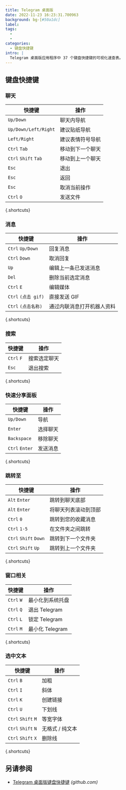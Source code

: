 ```yaml
---
title: Telegram 桌面版
date: 2022-11-23 16:23:31.700963
background: bg-[#50a1dc]
label:
tags:
  -
  -
categories:
  - 键盘快捷键
intro: |
  Telegram 桌面版应用程序中 37 个键盘快捷键的可视化速查表。
---
```


## 键盘快捷键

### 聊天

| 快捷键               | 操作                          |
| -------------------- | ----------------------------- |
| `Up/Down`            | 聊天内导航                    |
| `Up/Down/Left/Right` | 建议贴纸导航                  |
| `Left/Right`         | 建议表情符号导航              |
| `Ctrl` `Tab`         | 移动到下一个聊天              |
| `Ctrl` `Shift` `Tab` | 移动到上一个聊天              |
| `Esc`                | 退出                          |
| `Esc`                | 返回                          |
| `Esc`                | 取消当前操作                  |
| `Ctrl` `O`           | 发送文件                      |

{.shortcuts}

### 消息

| 快捷键                | 操作                                |
| --------------------- | ----------------------------------- |
| `Ctrl` `Up/Down`      | 回复消息                            |
| `Ctrl` `Down`         | 取消回复                            |
| `Up`                  | 编辑上一条已发送消息                |
| `Del`                 | 删除当前选定消息                    |
| `Ctrl` `E`            | 编辑媒体                            |
| `Ctrl` `(点击 gif)`   | 直接发送 GIF                        |
| `Ctrl` `(点击名称)`   | 通过内联消息打开机器人资料          |

{.shortcuts}

### 搜索

| 快捷键     | 操作                 |
| ---------- | -------------------- |
| `Ctrl` `F` | 搜索选定聊天         |
| `Esc`      | 退出搜索             |

{.shortcuts}

### 快速分享面板

| 快捷键         | 操作         |
| -------------- | ------------ |
| `Up/Down`      | 导航         |
| `Enter`        | 选择聊天     |
| `Backspace`    | 移除聊天     |
| `Ctrl` `Enter` | 发送消息     |

{.shortcuts}

### 跳转至

| 快捷键                | 操作                            |
| --------------------- | ------------------------------- |
| `Alt` `Enter`         | 跳转到聊天底部                  |
| `Alt` `Enter`         | 将聊天列表滚动到顶部            |
| `Ctrl` `0`            | 跳转到您的收藏消息              |
| `Ctrl` `1-5`          | 在文件夹之间跳转                |
| `Ctrl` `Shift` `Down` | 跳转到下一个文件夹              |
| `Ctrl` `Shift` `Up`   | 跳转到上一个文件夹              |

{.shortcuts}

### 窗口相关

| 快捷键     | 操作                    |
| ---------- | ----------------------- |
| `Ctrl` `W` | 最小化到系统托盘        |
| `Ctrl` `Q` | 退出 Telegram           |
| `Ctrl` `L` | 锁定 Telegram           |
| `Ctrl` `M` | 最小化 Telegram         |

{.shortcuts}

### 选中文本

| 快捷键             | 操作              |
| ------------------ | ----------------- |
| `Ctrl` `B`         | 加粗              |
| `Ctrl` `I`         | 斜体              |
| `Ctrl` `K`         | 创建链接          |
| `Ctrl` `U`         | 下划线            |
| `Ctrl` `Shift` `M` | 等宽字体          |
| `Ctrl` `Shift` `N` | 无格式 / 纯文本   |
| `Ctrl` `Shift` `X` | 删除线            |

{.shortcuts}

## 另请参阅

- [Telegram 桌面版键盘快捷键](https://github.com/telegramdesktop/tdesktop/wiki/Keyboard-Shortcuts)
  _(github.com)_
